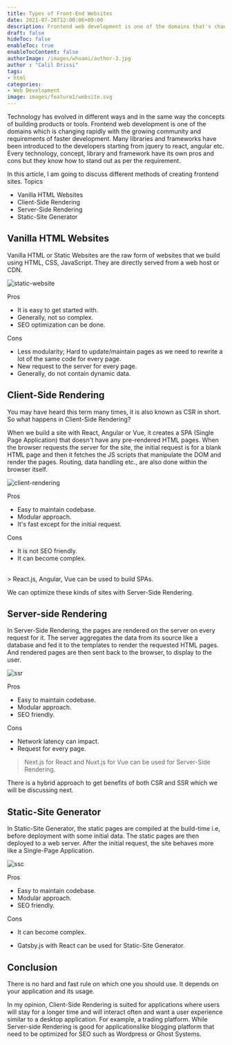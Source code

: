 ```yaml
---
title: Types of Front-End Websites
date: 2021-07-26T12:00:06+09:00
description: Frontend web development is one of the domains that's changing rapidly in this article we are going the explore the three main methods web front-ends are built today
draft: false
hideToc: false
enableToc: true
enableTocContent: false
authorImage: /images/whoami/author-3.jpg
author : "Calil Drissi"
tags:
- html
categories:
- Web Development
image: images/feature1/website.svg
---
```



Technology has evolved in different ways and in the same way the concepts of building products or tools. Frontend web development is one of the domains which is changing rapidly with the growing community and requirements of faster development. Many libraries and frameworks have been introduced to the developers starting from jquery to react, angular etc. Every technology, concept, library and framework have its own pros and cons but they know how to stand out as per the requirement.

In this article, I am going to discuss different methods of creating frontend sites.
Topics

- Vanilla HTML Websites
- Client-Side Rendering
- Server-Side Rendering
- Static-Site Generator

## Vanilla HTML Websites

Vanilla HTML or Static Websites are the raw form of websites that we build using HTML, CSS, JavaScript. They are directly served from a web host or CDN.

![static-website](https://cdn.hashnode.com/res/hashnode/image/upload/v1621176481419/sVusuh4Lb.jpeg?auto=compress,format&format=webp "static-web")

Pros

* It is easy to get started with.
* Generally, not so complex.
* SEO optimization can be done.

Cons

* Less modularity; Hard to update/maintain pages as we need to rewrite a lot of the same code for every page.
* New request to the server for every page.
* Generally, do not contain dynamic data.


## Client-Side Rendering

You may have heard this term many times, it is also known as CSR in short. So what happens in Client-Side Rendering?

When we build a site with React, Angular or Vue, it creates a SPA (Single Page Application) that doesn't have any pre-rendered HTML pages. When the browser requests the server for the site, the initial request is for a blank HTML page and then it fetches the JS scripts that manipulate the DOM and render the pages. Routing, data handling etc., are also done within the browser itself.


![client-rendering](https://cdn.hashnode.com/res/hashnode/image/upload/v1621177704707/CzL1inkZ7.png?auto=compress,format&format=webp "spa")


Pros

* Easy to maintain codebase.
* Modular approach.
* It's fast except for the initial request.

Cons

* It is not SEO friendly.
* It can become complex.
<br>
> React.js, Angular, Vue can be used to build SPAs.

We can optimize these kinds of sites with Server-Side Rendering.

## Server-side Rendering

In Server-Side Rendering, the pages are rendered on the server on every request for it. The server aggregates the data from its source like a database and fed it to the templates to render the requested HTML pages. And rendered pages are then sent back to the browser, to display to the user.

![ssr](https://cdn.hashnode.com/res/hashnode/image/upload/v1621178361766/o92jvSxda.png?auto=compress,format&format=webp "ssr")

Pros

* Easy to maintain codebase.
* Modular approach.
* SEO friendly.

Cons

* Network latency can impact.
* Request for every page.
> Next.js for React and Nuxt.js for Vue can be used for Server-Side Rendering.

There is a hybrid approach to get benefits of both CSR and SSR which we will be discussing next.

## Static-Site Generator
In Static-Site Generator, the static pages are compiled at the build-time i.e, before deployment with some initial data. The static pages are then deployed to a web server. After the initial request, the site behaves more like a Single-Page Application.

![ssc](https://cdn.hashnode.com/res/hashnode/image/upload/v1621179375849/uDbKkaMo5.png?auto=compress,format&format=webp "ssc")


Pros

* Easy to maintain codebase.
* Modular approach.
* SEO friendly.

Cons

* It can become complex.

* Gatsby.js with React can be used for Static-Site Generator.

## Conclusion

There is no hard and fast rule on which one you should use. It depends on your application and its usage.

In my opinion, Client-Side Rendering is suited for applications where users will stay for a longer time and will interact often and want a user experience similar to a desktop application. For example, a trading platform. While Server-side Rendering is good for applicationslike blogging platform that need to be optimized for SEO such as Wordpress or Ghost Systems.



